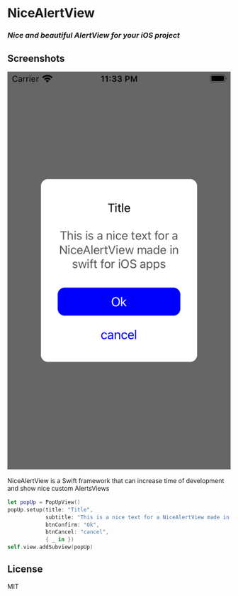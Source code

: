 # NiceAlertView
### _Nice and beautiful AlertView for your iOS project_

Screenshots
---------
![NiceAlertView Screenshots](nice_alertview_screenshot.png)

NiceAlertView is a Swift framework that can increase time of development and show nice custom AlertsViews

```swift
let popUp = PopUpView()
popUp.setup(title: "Title",
            subtitle: "This is a nice text for a NiceAlertView made in swift for iOS apps",
            btnConfirm: "Ok",
            btnCancel: "cancel",
            { _ in })
self.view.addSubview(popUp)
```

## License

MIT
